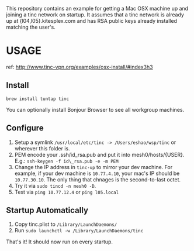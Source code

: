 This repository contains an example for getting a Mac OSX machine up and joining a tinc network on startup. It assumes that a tinc network is already up at {l04,l05}.kitesplex.com and has RSA public keys already installed matching the user's.

# USAGE

ref: http://www.tinc-vpn.org/examples/osx-install/#index3h3

## Install

```
brew install tuntap tinc
```

You can optionally install Bonjour Browser to see all workgroup machines.

## Configure

1. Setup a symlink `/usr/local/etc/tinc -> /Users/eshao/wsp/tinc` or wherever this folder is.
2. PEM encode your .ssh/id\_rsa.pub and put it into mesh0/hosts/{USER}. E.g.: `ssh-keygen -f id\_rsa.pub -e -m PEM`
3. Change the IP address in `tinc-up` to mirror your dev machine. For example, if your dev machine is `10.77.4.10`, your mac's IP should be `10.77.30.10`. The only thing that chnages is the second-to-last octet.
4. Try it via `sudo tincd -n mesh0 -D`.
5. Test via `ping 10.77.12.4` or `ping l05.local`

## Startup Automatically

1. Copy tinc.plist to `/Library/LaunchDaemons/`
2. Run `sudo launchctl -w /Library/LaunchDaemons/tinc`

That's it! It should now run on every startup.


